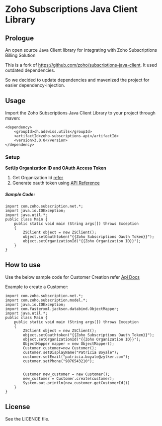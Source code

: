 # Zoho Subscriptions Java Client Library

## Prologue

An open source Java Client library for integrating with Zoho Subscriptions Billing Solution

This is a fork of https://github.com/zoho/subscriptions-java-client. It used outdated dependencies.

So we decided to update dependencies and mavenized the project for easier dependency-injection.

## Usage
Import the Zoho Subscriptions Java Client Library to your project through maven:

    <dependency>
        <groupId>ch.adswiss.utils</groupId>
        <artifactId>zoho-subscriptions-api</artifactId>
        <version>3.0.0</version>
    </dependency>

### Setup


**SetUp Organization ID and OAuth Access Token**

1. Get Organization Id <a href="https://www.zoho.com/subscriptions/api/v1/#organization-id">refer</a>
2. Generate oauth token using <a href="https://www.zoho.com/subscriptions/api/v1/#oauth">API Reference</a>

##### Sample Code:

<pre><code>import com.zoho.subscription.net.*;
import java.io.IOException;
import java.util.*;
public class Main {
    public static void main (String args[]) throws Exception
    {
        ZSClient object = new ZSClient();
        object.setOauthtoken("{{Zoho Subscriptions Oauth Token}}");
        object.setOrganizationId("{{Zoho Organization ID}}");
    }
}</code></pre>

## How to use

Use the below sample code for Customer Creation refer <a href="https://www.zoho.com/subscriptions/api/v1/#Customers_Create_a_customer">Api Docs</a>

Example to create a Customer:

<pre><code>import com.zoho.subscription.net.*;
import com.zoho.subscription.model.*;
import java.io.IOException;
import com.fasterxml.jackson.databind.ObjectMapper;
import java.util.*;
public class Main {
    public static void main (String args[]) throws Exception
    {
        ZSClient object = new ZSClient();
        object.setOauthtoken("{{Zoho Subscriptions Oauth Token}}");
        object.setOrganizationId("{{Zoho Organization ID}}");
        ObjectMapper mapper = new ObjectMapper();
        Customer customer=new Customer();
        customer.setDisplayName("Patricia Boyale");
        customer.setEmail("patricia.boyale@zylker.com");
        customer.setPhone("9876543210");
     

        Customer new_customer = new Customer();
        new_customer = Customer.create(customer);
        System.out.println(new_customer.getCustomerId())
    }
}</pre></code>


## License

See the LICENCE file.
